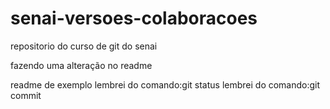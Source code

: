 # senai-versoes-colaboracoes
repositorio do curso de git do senai


fazendo uma alteração no readme

readme de exemplo
lembrei do comando:git status
lembrei do comando:git commit
